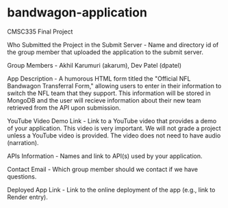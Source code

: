 # bandwagon-application
CMSC335 Final Project

Who Submitted the Project in the Submit Server - Name and directory id of the group member that uploaded the application to the submit server.

Group Members - Akhil Karumuri (akarum), Dev Patel (dpatel)

App Description - A humorous HTML form titled the "Official NFL Bandwagon Transferral Form," allowing users to enter in their information to switch the NFL team that they support. This information will be stored in MongoDB and the user will recieve information about their new team retrieved from the API upon submission. 

YouTube Video Demo Link - Link to a YouTube video that provides a demo of your application. This video is very important. We will not grade a project unless a YouTube video is provided. The video does not need to have audio (narration).

APIs Information - Names and link to API(s) used by your application.

Contact Email - Which group member should we contact if we have questions.

Deployed App Link - Link to the online deployment of the app (e.g., link to Render entry).
